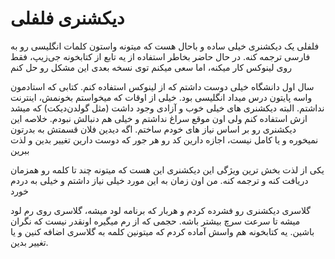 دیکشنری فلفلی
================
فلفلی یک دیکشنری خیلی ساده و باحال هست که میتونه واستون کلمات انگلیسی رو به فارسی ترجمه کنه. در حال حاضر بخاطر استفاده از یه تابع از کتابخونه جی‌زیپ، فقط روی لینوکس کار میکنه، اما سعی میکنم توی نسخه بعدی این مشکل رو حل کنم

سال اول دانشگاه خیلی دوست داشتم که از لینوکس استفاده کنم. کتابی که استادمون واسه پایتون درس میداد انگلیسی بود. خیلی از اوقات که میخواستم بخونمش، اینترنت نداشتم. البته دیکشنری های خیلی خوب و آزادی وجود داشت (مثل گولدن‌دیکت) که میشد ازش استفاده کنم ولی اون موقع سراغ نداشتم و خیلی هم دنبالش نبودم. خلاصه این دیکشنری رو بر اساس نیاز های خودم ساختم. اگه دیدین فلان قسمتش به بدرتون نمیخوره و یا کامل نیست، اجازه دارین کد رو هر جور که دوست دارین تغییر بدین و لذت ببرین

یکی از لذت بخش ترین ویژگی این دیکشنری این هست که میتونه چند تا کلمه رو همزمان دریافت کنه و ترجمه کنه. من اون زمان به این مورد خیلی نیاز داشتم و خیلی به دردم خورد

گلاسری دیکشنری رو فشرده کردم و هربار که برنامه لود میشه، گلاسری روی رم لود میشه تا سرعت سرچ بیشتر باشه. حجمی که از رم میگیره اونقدر نیست که نگران باشین. یه کتابخونه هم واسش آماده کردم که میتونین کلمه به گلاسری اضافه کنین و یا تغییر بدین.
